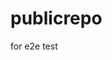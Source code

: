 # publicrepo
for e2e test





































































































































































































































































































































































































































































































































































































































































































































































































































































































































































































































































































































































































































































































































































































































































































































































































































































































































































































































































































































































































































































































































































































































































































































































































































































































































































































































































































































































































































































































































































































































































































































































































































































































































































































































